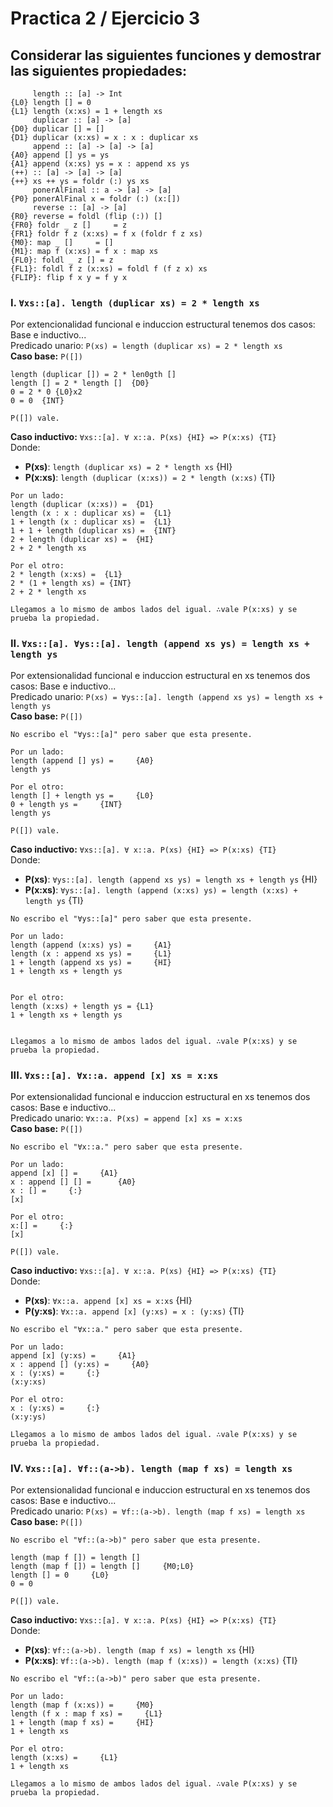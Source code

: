 # Practica 2 / Ejercicio 3 
## Considerar las siguientes funciones y demostrar las siguientes propiedades:
```
     length :: [a] -> Int
{L0} length [] = 0
{L1} length (x:xs) = 1 + length xs
     duplicar :: [a] -> [a]
{D0} duplicar [] = []
{D1} duplicar (x:xs) = x : x : duplicar xs
     append :: [a] -> [a] -> [a]
{A0} append [] ys = ys
{A1} append (x:xs) ys = x : append xs ys
(++) :: [a] -> [a] -> [a]
{++} xs ++ ys = foldr (:) ys xs
     ponerAlFinal :: a -> [a] -> [a]
{P0} ponerAlFinal x = foldr (:) (x:[])
     reverse :: [a] -> [a]
{R0} reverse = foldl (flip (:)) []
{FR0} foldr _ z []     = z
{FR1} foldr f z (x:xs) = f x (foldr f z xs)
{M0}: map _ []     = []
{M1}: map f (x:xs) = f x : map xs
{FL0}: foldl _ z [] = z
{FL1}: foldl f z (x:xs) = foldl f (f z x) xs
{FLIP}: flip f x y = f y x
```
### I. `∀xs::[a]. length (duplicar xs) = 2 * length xs`  
Por extencionalidad funcional e induccion estructural tenemos dos casos: Base e inductivo...  
Predicado unario: `P(xs) = length (duplicar xs) = 2 * length xs`  
**Caso base:** `P([])`  
```
length (duplicar []) = 2 * len0gth []  
length [] = 2 * length []  {D0} 
0 = 2 * 0 {L0}x2
0 = 0  {INT}

P([]) vale.
```
**Caso inductivo:** `∀xs::[a]. ∀ x::a. P(xs) {HI} => P(x:xs) {TI}`  
Donde:  
* **P(xs)**: `length (duplicar xs) = 2 * length xs` {HI}  
* **P(x:xs)**: `length (duplicar (x:xs)) = 2 * length (x:xs)` {TI}
```
Por un lado:
length (duplicar (x:xs)) =  {D1}
length (x : x : duplicar xs) =  {L1}
1 + length (x : duplicar xs) =  {L1}
1 + 1 + length (duplicar xs) =  {INT}
2 + length (duplicar xs) =  {HI}
2 + 2 * length xs

Por el otro:
2 * length (x:xs) =  {L1}
2 * (1 + length xs) = {INT}
2 + 2 * length xs

Llegamos a lo mismo de ambos lados del igual. ∴vale P(x:xs) y se prueba la propiedad.
```
### II. `∀xs::[a]. ∀ys::[a]. length (append xs ys) = length xs + length ys`  
Por extensionalidad funcional e induccion estructural en xs tenemos dos casos: Base e inductivo...  
Predicado unario: `P(xs) = ∀ys::[a]. length (append xs ys) = length xs + length ys`  
**Caso base:** `P([])`  
```
No escribo el "∀ys::[a]" pero saber que esta presente.

Por un lado:
length (append [] ys) =     {A0} 
length ys

Por el otro:
length [] + length ys =     {L0}
0 + length ys =     {INT}
length ys

P([]) vale.
```
**Caso inductivo:** `∀xs::[a]. ∀ x::a. P(xs) {HI} => P(x:xs) {TI}`  
Donde:  
* **P(xs)**: `∀ys::[a]. length (append xs ys) = length xs + length ys` {HI}  
* **P(x:xs)**: `∀ys::[a]. length (append (x:xs) ys) = length (x:xs) + length ys` {TI}
```
No escribo el "∀ys::[a]" pero saber que esta presente.

Por un lado:
length (append (x:xs) ys) =     {A1}
length (x : append xs ys) =     {L1}
1 + length (append xs ys) =     {HI}
1 + length xs + length ys


Por el otro:
length (x:xs) + length ys = {L1}
1 + length xs + length ys


Llegamos a lo mismo de ambos lados del igual. ∴vale P(x:xs) y se prueba la propiedad.
```
### III. `∀xs::[a]. ∀x::a. append [x] xs = x:xs`  
Por extensionalidad funcional e induccion estructural en xs tenemos dos casos: Base e inductivo...  
Predicado unario: `∀x::a. P(xs) = append [x] xs = x:xs`  
**Caso base:** `P([])`  
```
No escribo el "∀x::a." pero saber que esta presente.

Por un lado:
append [x] [] =     {A1}
x : append [] [] =      {A0}
x : [] =     {:}
[x]

Por el otro:
x:[] =     {:}
[x]

P([]) vale.
```
**Caso inductivo:** `∀xs::[a]. ∀ x::a. P(xs) {HI} => P(x:xs) {TI}`  
Donde:  
* **P(xs)**: `∀x::a. append [x] xs = x:xs` {HI}  
* **P(y:xs)**: `∀x::a. append [x] (y:xs) = x : (y:xs)` {TI}
```
No escribo el "∀x::a." pero saber que esta presente.

Por un lado:
append [x] (y:xs) =     {A1}
x : append [] (y:xs) =     {A0}
x : (y:xs) =     {:}
(x:y:xs)

Por el otro:
x : (y:xs) =     {:}
(x:y:ys)

Llegamos a lo mismo de ambos lados del igual. ∴vale P(x:xs) y se prueba la propiedad.
```
### IV. `∀xs::[a]. ∀f::(a->b). length (map f xs) = length xs`  
Por extensionalidad funcional e induccion estructural en xs tenemos dos casos: Base e inductivo...  
Predicado unario: `P(xs) = ∀f::(a->b). length (map f xs) = length xs`  
**Caso base:** `P([])`  
```
No escribo el "∀f::(a->b)" pero saber que esta presente.

length (map f []) = length []
length (map f []) = length []     {M0;L0}
length [] = 0     {L0}
0 = 0

P([]) vale.
```
**Caso inductivo:** `∀xs::[a]. ∀ x::a. P(xs) {HI} => P(x:xs) {TI}`  
Donde:  
* **P(xs)**: `∀f::(a->b). length (map f xs) = length xs` {HI}  
* **P(x:xs)**: `∀f::(a->b). length (map f (x:xs)) = length (x:xs)` {TI}
```
No escribo el "∀f::(a->b)" pero saber que esta presente.

Por un lado:
length (map f (x:xs)) =     {M0}
length (f x : map f xs) =     {L1}
1 + length (map f xs) =     {HI}
1 + length xs

Por el otro:
length (x:xs) =     {L1}
1 + length xs

Llegamos a lo mismo de ambos lados del igual. ∴vale P(x:xs) y se prueba la propiedad.
```
